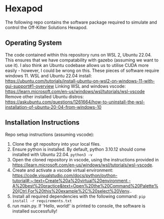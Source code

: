 # Hexapod
The following repo contains the software package required to simulate and control the Off-Kilter Solutions Hexapod. 

## Operating System
The code contained within this repository runs on WSL 2, Ubuntu 22.04.
This ensures that we have compatability with gazebo (assuming we want to use it). 
I also think an Ubuntu codebase allows us to utilise CUDA more easily - however, I could be wrong on this. 
These pieces of software require windows 11.
WSL and Ubuntu 22.04 install: https://ubuntu.com/tutorials/install-ubuntu-on-wsl2-on-windows-11-with-gui-support#1-overview
Linking WSL and windows vscode: https://learn.microsoft.com/en-us/windows/wsl/tutorials/wsl-vscode
Remove other installed Ubuntu distros: https://askubuntu.com/questions/1261664/how-to-uninstall-the-wsl-installation-of-ubuntu-20-04-from-windows-10

## Installation Instructions
Repo setup instructions (assuming vscode):
1. Clone the git repository into your local files.
2. Ensure python is installed. By default, python 3.10.12 should come installed with Ubuntu 22.04.
```python3 -v```
3. Open the cloned repository in vscode, using the instructions provided in https://learn.microsoft.com/en-us/windows/wsl/tutorials/wsl-vscode.
4. Create and activate a vscode virtual environment: https://code.visualstudio.com/docs/python/python-tutorial#:~:text=Create%20a%20virtual%20environment,-A%20best%20practice&text=Open%20the%20Command%20Palette%20(Ctrl,For%20this%20example%2C%20select%20Venv..
5. Install all required dependencies with the following command:
```pip install -r requirements.txt```
6. run main.py. If 'Hello, world!' is printed to console, the software is installed successfully!
